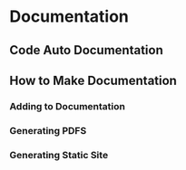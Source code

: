 # Documentation
<!-- Replace all of the titles with relevant titles -->


## Code Auto Documentation
<!-- mkdocstrings related -->

## How to Make Documentation

### Adding to Documentation

### Generating PDFS

### Generating Static Site